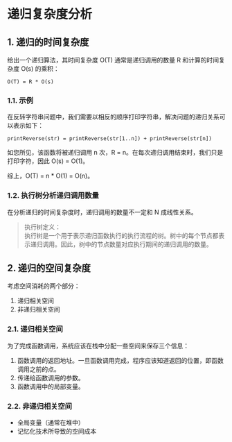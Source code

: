 # 递归复杂度分析

## 1. 递归的时间复杂度

给出一个递归算法，其时间复杂度 O(T) 通常是递归调用的数量 R 和计算的时间复杂度 O(s) 的乘积：

```
O(T) = R * O(s)
```

### 1.1. 示例

在反转字符串问题中，我们需要以相反的顺序打印字符串，解决问题的递归关系可以表示如下：

```
printReverse(str) = printReverse(str[1..n]) + printReverse(str[n])
```

如您所见，该函数将被递归调用 n 次，R = n。在每次递归调用结束时，我们只是打印字符，因此 O(s) = O(1)。

综上，O(T) = n * O(1) = O(n)。

### 1.2. 执行树分析递归调用数量

在分析递归的时间复杂度时，递归调用的数量不一定和 N 成线性关系。

>执行树定义：  
>执行树是一个用于表示递归函数执行的执行流程的树。树中的每个节点都表示递归调用。因此，树中的节点数量对应执行期间的递归调用的数量。

## 2. 递归的空间复杂度

考虑空间消耗的两个部分：

1. 递归相关空间
2. 非递归相关空间

### 2.1. 递归相关空间

为了完成函数调用，系统应该在栈中分配一些空间来保存三个信息：

1. 函数调用的返回地址。一旦函数调用完成，程序应该知道返回的位置，即函数调用之前的点。
2. 传递给函数调用的参数。
3. 函数调用中的局部变量。

### 2.2. 非递归相关空间

- 全局变量（通常在堆中）
- 记忆化技术所导致的空间成本
